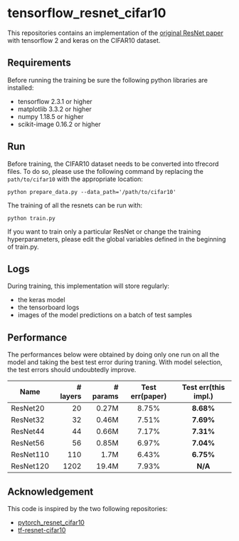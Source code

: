# tensorflow_resnet_cifar10

This repositories contains an implementation of the [original ResNet paper](https://arxiv.org/abs/1512.03385) with tensorflow 2 and keras on the CIFAR10 dataset. 

## Requirements
Before running the training be sure the following python libraries are installed:
* tensorflow 2.3.1 or higher
* matplotlib 3.3.2 or higher
* numpy 1.18.5 or higher
* scikit-image 0.16.2 or higher

## Run
Before training, the CIFAR10 dataset needs to be converted into tfrecord files. To do so, please use 
the following command by replacing the `path/to/cifar10` with the appropriate location:
```
python prepare_data.py --data_path='/path/to/cifar10'
```
The training of all the resnets can be run with:
```
python train.py
```
If you want to train only a particular ResNet or change the training hyperparameters, please edit the global variables defined in the beginning of train.py.

## Logs
During training, this implementation will store regularly:
* the keras model
* the tensorboard logs
* images of the model predictions on a batch of test samples

## Performance
The performances below were obtained by doing only one run on all the model and taking the best test error during traning. With model selection, the test errors should undoubtedly improve. 

| Name      | # layers | # params| Test err(paper) | Test err(this impl.)|
|-----------|---------:|--------:|:---------------:|:---------------------:|
|ResNet20   |    20    | 0.27M   | 8.75%           | **8.68%**|
|ResNet32   |    32    | 0.46M   | 7.51%           | **7.69%**|
|ResNet44   |    44    | 0.66M   | 7.17%           | **7.31%**|
|ResNet56   |    56    | 0.85M   | 6.97%           | **7.04%**|
|ResNet110  |   110    |  1.7M   | 6.43%           | **6.75%**|
|ResNet120  |  1202    | 19.4M   | 7.93%           | **N/A**  |

## Acknowledgement
This code is inspired by the two following repositories:
* [pytorch_resnet_cifar10](https://github.com/akamaster/pytorch_resnet_cifar10)
* [tf-resnet-cifar10](https://github.com/chao-ji/tf-resnet-cifar10)